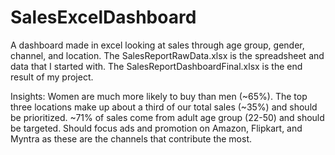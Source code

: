# SalesExcelDashboard
A dashboard made in excel looking at sales through age group, gender, channel, and location. The SalesReportRawData.xlsx is the spreadsheet and data that I started with. The SalesReportDashboardFinal.xlsx is the end result of my project. 

Insights:
Women are much more likely to buy than men (~65%).
The top three locations make up about a third of our total sales (~35%) and should be prioritized.
~71% of sales come from adult age group (22-50) and should be targeted.
Should focus ads and promotion on Amazon, Flipkart, and Myntra as these are the channels that contribute the most.
